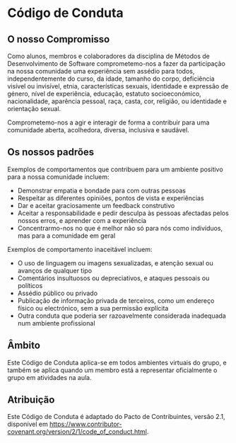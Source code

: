 # Código de Conduta

## O nosso Compromisso

Como alunos, membros e colaboradores da disciplina de Métodos de Desenvolvimento de Software comprometemo-nos a fazer da participação na nossa comunidade uma experiência sem assédio para todos, independentemente do curso, da idade, tamanho do corpo, deficiência visível ou invisível, etnia, características sexuais, identidade e expressão de género, nível de experiência, educação, estatuto socioeconómico, nacionalidade, aparência pessoal, raça, casta, cor, religião, ou identidade e orientação sexual.

Comprometemo-nos a agir e interagir de forma a contribuir para uma comunidade aberta, acolhedora, diversa, inclusiva e saudável.

## Os nossos padrões

Exemplos de comportamentos que contribuem para um ambiente positivo para a nossa comunidade incluem:

- Demonstrar empatia e bondade para com outras pessoas
- Respeitar as diferentes opiniões, pontos de vista e experiências
- Dar e aceitar graciosamente um feedback construtivo
- Aceitar a responsabilidade e pedir desculpa às pessoas afectadas pelos nossos erros, e aprender com a experiência
- Concentrarmo-nos no que é melhor não só para nós como indivíduos, mas para a comunidade em geral

Exemplos de comportamento inaceitável incluem:

- O uso de linguagem ou imagens sexualizadas, e atenção sexual ou avanços de qualquer tipo
- Comentários insultuosos ou depreciativos, e ataques pessoais ou políticos
- Assédio público ou privado
- Publicação de informação privada de terceiros, como um endereço físico ou electrónico, sem a sua permissão explícita
- Outra conduta que poderia ser razoavelmente considerada inadequada num ambiente profissional

## Âmbito

Este Código de Conduta aplica-se em todos ambientes virtuais do grupo, e também se aplica quando um membro está a representar oficialmente o grupo em atividades na aula.

## Atribuição
Este Código de Conduta é adaptado do Pacto de Contribuintes, versão 2.1, disponível em https://www.contributor-covenant.org/version/2/1/code_of_conduct.html.

